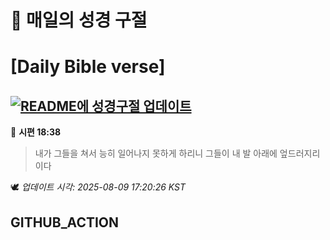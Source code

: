 # 🙏 매일의 성경 구절
# [Daily Bible verse]
## [![README에 성경구절 업데이트](https://github.com/DONGSUKA/first_test/actions/workflows/update-readme-bible.yml/badge.svg)](https://github.com/DONGSUKA/first_test/actions/workflows/update-readme-bible.yml)
<!-- START_BIBLE_VERSE -->
📖 **시편 18:38**
> 내가 그들을 쳐서 능히 일어나지 못하게 하리니 그들이 내 발 아래에 엎드러지리이다

🕊️ _업데이트 시각: 2025-08-09 17:20:26 KST_
  <!-- END_BIBLE_VERSE -->
## GITHUB_ACTION
